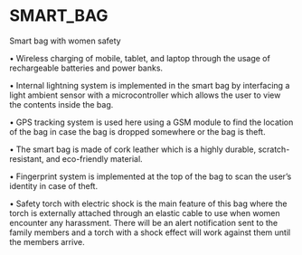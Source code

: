 # SMART_BAG
Smart bag with women safety 


• Wireless charging of mobile, tablet, and laptop through the usage of rechargeable batteries and power banks.

• Internal lightning system is implemented in the smart bag by interfacing a light ambient sensor with a microcontroller which allows the user to view the contents inside the bag.

• GPS tracking system is used here using a GSM module to find the location of the bag in case the bag is dropped somewhere or the bag is theft.

• The smart bag is made of cork leather which is a highly durable, scratch-resistant, and eco-friendly material.

• Fingerprint system is implemented at the top of the bag to scan the user’s identity in case of theft.

• Safety torch with electric shock is the main feature of this bag where the torch is externally attached through an elastic cable to use when women encounter any harassment. There will be an alert notification sent to the family members and a torch with a shock effect will work against them until the members arrive.
